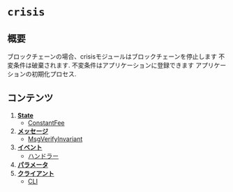 # `crisis`

## 概要

ブロックチェーンの場合、crisisモジュールはブロックチェーンを停止します
不変条件は破棄されます. 不変条件はアプリケーションに登録できます
アプリケーションの初期化プロセス.

## コンテンツ

1. **[State](01_state.md)**
      - [ConstantFee](01_state.md#constantfee)
2. **[メッセージ](02_messages.md)**
      - [MsgVerifyInvariant](02_messages.md#msgverifyinvariant)
3. **[イベント](03_events.md)**
      - [ハンドラー](03_events.md#handlers)
4. **[パラメータ](04_params.md)**
5. **[クライアント](05_client.md)**
      - [CLI](05_client.md#cli)